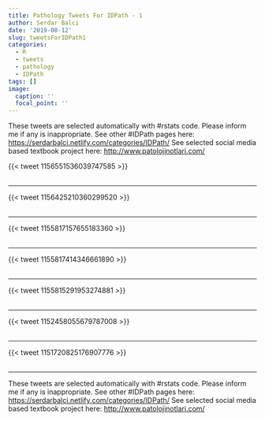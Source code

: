 ```yaml
---
title: Pathology Tweets For IDPath - 1
author: Serdar Balci
date: '2019-08-12'
slug: tweetsForIDPath1
categories:
  - R
  - tweets
  - pathology
  - IDPath
tags: []
image:
  caption: ''
  focal_point: ''
---
```



These tweets are selected automatically with #rstats code. Please inform me if any is inappropriate.
See other #IDPath pages here: https://serdarbalci.netlify.com/categories/IDPath/ 
See selected social media based textbook project here: http://www.patolojinotlari.com/

{{< tweet 1156551536039747585 >}}
<br>
<br>
<hr>
{{< tweet 1156425210360299520 >}}
<br>
<br>
<hr>
{{< tweet 1155817157655183360 >}}
<br>
<br>
<hr>
{{< tweet 1155817414346661890 >}}
<br>
<br>
<hr>
{{< tweet 1155815291953274881 >}}
<br>
<br>
<hr>
{{< tweet 1152458055679787008 >}}
<br>
<br>
<hr>
{{< tweet 1151720825176907776 >}}
<br>
<br>
<hr>


These tweets are selected automatically with #rstats code. Please inform me if any is inappropriate.
See other #IDPath pages here: https://serdarbalci.netlify.com/categories/IDPath/ 
See selected social media based textbook project here: http://www.patolojinotlari.com/
